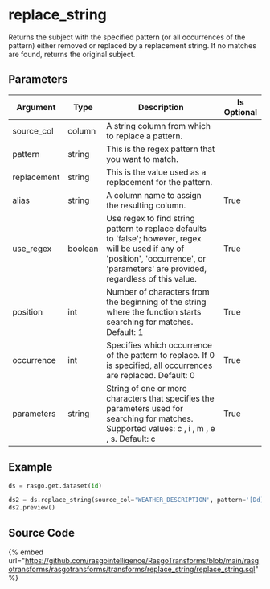 

# replace_string

Returns the subject with the specified pattern (or all occurrences of the pattern) either removed or replaced by a replacement string. If no matches are found, returns the original subject.


## Parameters

|  Argument   |  Type   |                                                                                       Description                                                                                        | Is Optional |
| ----------- | ------- | ---------------------------------------------------------------------------------------------------------------------------------------------------------------------------------------- | ----------- |
| source_col  | column  | A string column from which to replace a pattern.                                                                                                                                         |             |
| pattern     | string  | This is the regex pattern that you want to match.                                                                                                                                        |             |
| replacement | string  | This is the value used as a replacement for the pattern.                                                                                                                                 |             |
| alias       | string  | A column name to assign the resulting column.                                                                                                                                            | True        |
| use_regex   | boolean | Use regex to find string pattern to replace defaults to 'false'; however, regex will be used if any of 'position', 'occurrence', or 'parameters' are provided, regardless of this value. | True        |
| position    | int     | Number of characters from the beginning of the string where the function starts searching for matches. Default: 1                                                                        | True        |
| occurrence  | int     | Specifies which occurrence of the pattern to replace. If 0 is specified, all occurrences are replaced. Default: 0                                                                        | True        |
| parameters  | string  | String of one or more characters that specifies the parameters used for searching for matches. Supported values: c , i , m , e , s. Default: c                                           | True        |


## Example

```python
ds = rasgo.get.dataset(id)

ds2 = ds.replace_string(source_col='WEATHER_DESCRIPTION', pattern='[Dd]rizzle|[Ss]prinkle', replacement='rain')
ds2.preview()

```

## Source Code

{% embed url="https://github.com/rasgointelligence/RasgoTransforms/blob/main/rasgotransforms/rasgotransforms/transforms/replace_string/replace_string.sql" %}

